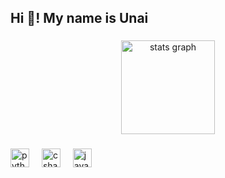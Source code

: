<h2 align="left">Hi 👋! My name is Unai</h2>

###

<div align="center">
  <img src="https://github-readme-stats.vercel.app/api?username=UnaiEsgGir&hide_title=false&hide_rank=false&show_icons=true&include_all_commits=true&count_private=true&disable_animations=false&theme=dracula&locale=en&hide_border=false" height="150" alt="stats graph"  />
  <!-- <img src="https://github-readme-stats.vercel.app/api/top-langs?username=UnaiEsgGir&locale=en&hide_title=false&layout=compact&card_width=320&langs_count=5&theme=dracula&hide_border=false" height="150" alt="languages graph"  /> -->
</div>

###

<div align="left">
  <img src="https://cdn.jsdelivr.net/gh/devicons/devicon/icons/python/python-original.svg" height="30" alt="python logo"  />
  <img width="12" />
  <img src="https://cdn.jsdelivr.net/gh/devicons/devicon/icons/csharp/csharp-original.svg" height="30" alt="csharp logo"  />
  <img width="12" />
  <img src="https://cdn.jsdelivr.net/gh/devicons/devicon/icons/java/java-original.svg" height="30" alt="java logo"  />
</div>

###
###
